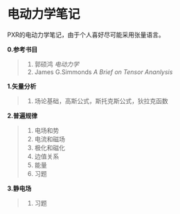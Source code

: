 # 电动力学笔记

PXR的电动力学笔记，由于个人喜好尽可能采用张量语言。

**0.参考书目**
> 1. 郭硕鸿 *电动力学*
> 2. James G.Simmonds *A Brief on Tensor Ananlysis*

**1.矢量分析**
> 1. 场论基础，高斯公式，斯托克斯公式，狄拉克函数

**2.普遍规律**
> 1. 电场和势
> 2. 电流和磁场
> 3. 极化和磁化
> 4. 边值关系
> 5. 能量
> 6. 习题

**3.静电场**
> 1. 习题

